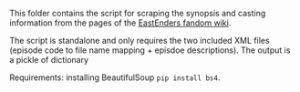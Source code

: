 This folder contains the script for scraping the synopsis and casting information from the pages of the [EastEnders fandom wiki](https://eastenders.fandom.com/wiki/).

The script is standalone and only requires the two included XML files (episode code to file name mapping + episdoe descriptions). 
The output is a pickle of dictionary 

Requirements: installing BeautifulSoup `pip install bs4`.
